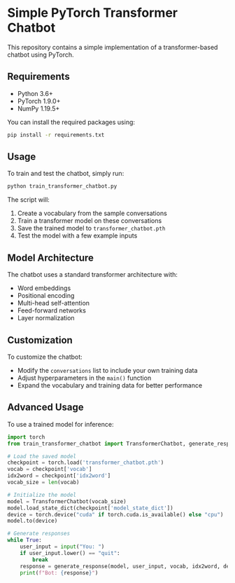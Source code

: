 # Simple PyTorch Transformer Chatbot

This repository contains a simple implementation of a transformer-based chatbot using PyTorch.

## Requirements

- Python 3.6+
- PyTorch 1.9.0+
- NumPy 1.19.5+

You can install the required packages using:

```bash
pip install -r requirements.txt
```

## Usage

To train and test the chatbot, simply run:

```bash
python train_transformer_chatbot.py
```

The script will:
1. Create a vocabulary from the sample conversations
2. Train a transformer model on these conversations
3. Save the trained model to `transformer_chatbot.pth`
4. Test the model with a few example inputs

## Model Architecture

The chatbot uses a standard transformer architecture with:
- Word embeddings
- Positional encoding
- Multi-head self-attention
- Feed-forward networks
- Layer normalization

## Customization

To customize the chatbot:
- Modify the `conversations` list to include your own training data
- Adjust hyperparameters in the `main()` function
- Expand the vocabulary and training data for better performance

## Advanced Usage

To use a trained model for inference:

```python
import torch
from train_transformer_chatbot import TransformerChatbot, generate_response

# Load the saved model
checkpoint = torch.load('transformer_chatbot.pth')
vocab = checkpoint['vocab']
idx2word = checkpoint['idx2word']
vocab_size = len(vocab)

# Initialize the model
model = TransformerChatbot(vocab_size)
model.load_state_dict(checkpoint['model_state_dict'])
device = torch.device("cuda" if torch.cuda.is_available() else "cpu")
model.to(device)

# Generate responses
while True:
    user_input = input("You: ")
    if user_input.lower() == "quit":
        break
    response = generate_response(model, user_input, vocab, idx2word, device)
    print(f"Bot: {response}")
``` 
